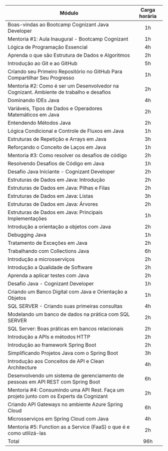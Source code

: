 | Módulo 								 		     | Carga horária  | 
|   ---     								   		     |     :---:      | 
| Boas-vindas ao Bootcamp Cognizant Java Developer 			      		     |       1h       |
| Mentoria #1: Aula Inaugural - Bootcamp Cognizant			      		     |       1h       |
| Lógica de Programação Essencial          				      		     |       4h       |
| Aprenda o que são Estrutura de Dados e Algoritmos			      		     |       2h       |
| Introdução ao Git e ao GitHub        					      		     |       5h       |
| Criando seu Primeiro Repositório no GitHub Para Compartilhar Seu Progresso  		     |       1h       |
| Mentoria #2: Como é ser um Desenvolvedor na Cognizant. Ambiente de trabalho e desafios     |       2h       |
| Dominando IDEs Java          	      							     |       4h       |
| Variáveis, Tipos de Dados e Operadores Matemáticos em Java         	      		     |       2h       |
| Entendendo Métodos Java         		      					     |       2h       |
| Lógica Condicional e Controle de Fluxos em Java            				     |       1h       |
| Estruturas de Repetição e Arrays em Java          	      				     |       3h       |
| Reforçando o Conceito de Laços em Java          	      				     |       1h       |
| Mentoria #3: Como resolver os desafios de código 					     |       2h       |
| Resolvendo Desafios de Código em Java           					     |       1h       |
| Desafio Java Iniciante - Cognizant Developer        					     |       2h       |
| Estruturas de Dados em Java: Introdução		        		             |       2h       |
| Estruturas de Dados em Java: Pilhas e Filas          			      		     |       2h       |
| Estruturas de Dados em Java: Listas          				      		     |       3h       |
| Estruturas de Dados em Java: Árvores					       	             |       2h       |
| Estruturas de Dados em Java: Principais Implementações          		      	     |       1h       |
| Introdução a orientação a objetos com Java          					     |       2h       |
| Debugging Java      	  	      							     |       1h       |
| Tratamento de Exceções em Java       				   	      		     |       2h       |
| Trabalhando com Collections Java          	      					     |       6h       |
| Introdução a microsserviços          			      		     		     |       2h       |
| Introdução a Qualidade de Software          				      		     |       2h       |
| Aprenda a aplicar testes com Java					       	             |       2h       |
| Desafio Java - Cognizant Developer          		      	     			     |       1h       |
| Criando um Banco Digital com Java e Orientação a Objetos				     |       1h       |
| SQL SERVER - Criando suas primeiras consultas						     |       4h       |
| Modelando um banco de dados na prática com SQL SERVER		   	      		     |       2h       |
| SQL Server: Boas práticas em bancos relacionais      					     |       2h       |
| Introdução a APIs e métodos HTTP	          			      		     |       2h       |
| Introdução ao framework Spring Boot          				      		     |       2h       |
| Simplificando Projetos Java com o Spring Boot				       	             |       3h       |
| Introdução aos Conceitos de API e Clean Architecture          		      	     |       4h       |
| Desenvolvendo um sistema de gerenciamento de pessoas em API REST com Spring Boot	     |       6h       |
| Mentoria #4: Consumindo uma API Rest. Faça um projeto junto com os Experts da Cognizant    |       2h       |
| Criando API Gateways no ambiente Azure Spring Cloud		   	      		     |       6h       |
| Microsserviços em Spring Cloud com Java      	      					     |       4h       |
| Mentoria #5:  Function as a Service (FaaS) o que é e como utilizá-las	      		     |       2h       |
| Total					      	      					     |       96h      |
